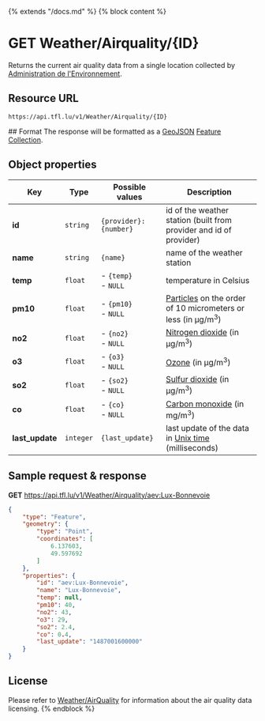 {% extends "/docs.md" %}
{% block content %}
# GET Weather/Airquality/{ID}
Returns the current air quality data from a single location collected by [Administration de l'Environnement](http://www.environnement.public.lu/).

## Resource URL
    https://api.tfl.lu/v1/Weather/Airquality/{ID}

## Format
The response will be formatted as a [GeoJSON](https://en.wikipedia.org/wiki/GeoJSON) [Feature Collection](http://geojson.org/geojson-spec.html#feature-collection-objects).

## Object properties
| Key             | Type      | Possible values                    | Description                                                                                                          |
| --------------- | --------- | ---------------------------------- | -------------------------------------------------------------------------------------------------------------------- |
| **id**          | `string`  | <nobr>`{provider}:{number}`</nobr> | id of the weather station (built from provider and id of provider)                                                   |
| **name**        | `string`  | `{name}`                           | name of the weather station                                                                                          |
| **temp**        | `float`   | - `{temp}`<br />- `NULL`           | temperature in Celsius                                                                                               |
| **pm10**        | `float`   | - `{pm10}`<br />- `NULL`           | [Particles](https://en.wikipedia.org/wiki/Particulates) on the order of 10 micrometers or less (in µg/m<sup>3</sup>) |
| **no2**         | `float`   | - `{no2}`<br />- `NULL`            | [Nitrogen dioxide](https://en.wikipedia.org/wiki/Nitrogen_dioxide) (in µg/m<sup>3</sup>)                             |
| **o3**          | `float`   | - `{o3}`<br />- `NULL`             | [Ozone](https://en.wikipedia.org/wiki/Ozone)  (in µg/m<sup>3</sup>)                                                  |
| **so2**         | `float`   | - `{so2}`<br />- `NULL`            | [Sulfur dioxide](https://en.wikipedia.org/wiki/Sulfur_dioxide) (in µg/m<sup>3</sup>)                                 |
| **co**          | `float`   | - `{co}`<br />- `NULL`             | [Carbon monoxide](https://en.wikipedia.org/wiki/Carbon_monoxide) (in mg/m<sup>3</sup>)                               |
| **last_update** | `integer` | `{last_update}`                    | last update of the data in [Unix time](https://en.wikipedia.org/wiki/Unix_time) (milliseconds)                       |


## Sample request & response
**GET** https://api.tfl.lu/v1/Weather/Airquality/aev:Lux-Bonnevoie
```json
{
	"type": "Feature",
	"geometry": {
		"type": "Point",
		"coordinates": [
			6.137603,
			49.597692
		]
	},
	"properties": {
		"id": "aev:Lux-Bonnevoie",
		"name": "Lux-Bonnevoie",
		"temp": null,
		"pm10": 40,
		"no2": 43,
		"o3": 29,
		"so2": 2.4,
		"co": 0.4,
		"last_update": "1487001600000"
	}
}
```

## License
Please refer to [Weather/AirQuality](/RESTAPIs/Weather.md#license) for information about the air quality data licensing.
{% endblock %}
